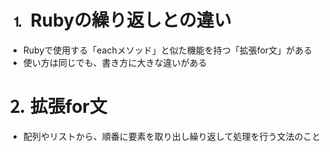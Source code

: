 # ⒈ Rubyの繰り返しとの違い
- Rubyで使用する「eachメソッド」と似た機能を持つ「拡張for文」がある
- 使い方は同じでも、書き方に大きな違いがある

# ⒉ 拡張for文
- 配列やリストから、順番に要素を取り出し繰り返して処理を行う文法のこと
